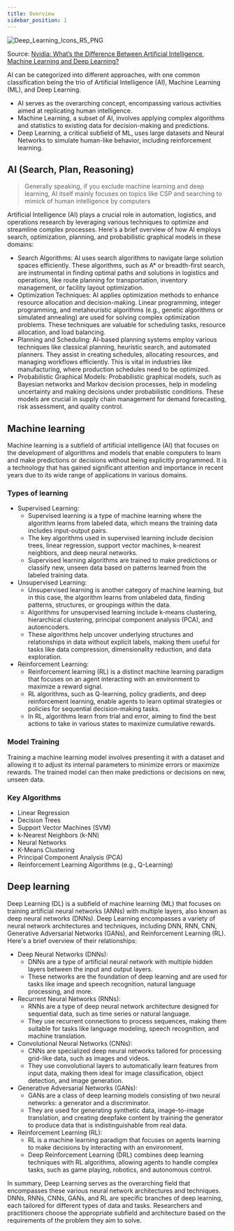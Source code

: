 ```yaml
---
title: Overview
sidebar_position: 1
---
```


![Deep_Learning_Icons_R5_PNG](/img/ai/Deep_Learning_Icons_R5_PNG.webp)

Source: [Nvidia: What’s the Difference Between Artificial Intelligence, Machine Learning and Deep Learning?](https://blogs.nvidia.com/blog/2016/07/29/whats-difference-artificial-intelligence-machine-learning-deep-learning-ai/)

AI can be categorized into different approaches, with one common classification being the trio of Artificial Intelligence (AI), Machine Learning (ML), and Deep Learning. 
- AI serves as the overarching concept, encompassing various activities aimed at replicating human intelligence. 
- Machine Learning, a subset of AI, involves applying complex algorithms and statistics to existing data for decision-making and predictions. 
- Deep Learning, a critical subfield of ML, uses large datasets and Neural Networks to simulate human-like behavior, including reinforcement learning.

## AI (Search, Plan, Reasoning)

> Generally speaking, if you exclude machine learning and deep learning, AI itself mainly focuses on topics like CSP and searching to mimick of human intelligence by computers

Artificial Intelligence (AI) plays a crucial role in automation, logistics, and operations research by leveraging various techniques to optimize and streamline complex processes. Here's a brief overview of how AI employs search, optimization, planning, and probabilistic graphical models in these domains:

- Search Algorithms: AI uses search algorithms to navigate large solution spaces efficiently. These algorithms, such as A* or breadth-first search, are instrumental in finding optimal paths and solutions in logistics and operations, like route planning for transportation, inventory management, or facility layout optimization.
- Optimization Techniques: AI applies optimization methods to enhance resource allocation and decision-making. Linear programming, integer programming, and metaheuristic algorithms (e.g., genetic algorithms or simulated annealing) are used for solving complex optimization problems. These techniques are valuable for scheduling tasks, resource allocation, and load balancing.
- Planning and Scheduling: AI-based planning systems employ various techniques like classical planning, heuristic search, and automated planners. They assist in creating schedules, allocating resources, and managing workflows efficiently. This is vital in industries like manufacturing, where production schedules need to be optimized.
- Probabilistic Graphical Models: Probabilistic graphical models, such as Bayesian networks and Markov decision processes, help in modeling uncertainty and making decisions under probabilistic conditions. These models are crucial in supply chain management for demand forecasting, risk assessment, and quality control.

## Machine learning

Machine learning is a subfield of artificial intelligence (AI) that focuses on the development of algorithms and models that enable computers to learn and make predictions or decisions without being explicitly programmed. It is a technology that has gained significant attention and importance in recent years due to its wide range of applications in various domains. 

### Types of learning

- Supervised Learning:
    - Supervised learning is a type of machine learning where the algorithm learns from labeled data, which means the training data includes input-output pairs.
    - The key algorithms used in supervised learning include decision trees, linear regression, support vector machines, k-nearest neighbors, and deep neural networks.
    - Supervised learning algorithms are trained to make predictions or classify new, unseen data based on patterns learned from the labeled training data.
- Unsupervised Learning:
    - Unsupervised learning is another category of machine learning, but in this case, the algorithm learns from unlabeled data, finding patterns, structures, or groupings within the data.
    - Algorithms for unsupervised learning include k-means clustering, hierarchical clustering, principal component analysis (PCA), and autoencoders.
    - These algorithms help uncover underlying structures and relationships in data without explicit labels, making them useful for tasks like data compression, dimensionality reduction, and data exploration.
- Reinforcement Learning:
    - Reinforcement learning (RL) is a distinct machine learning paradigm that focuses on an agent interacting with an environment to maximize a reward signal.
    - RL algorithms, such as Q-learning, policy gradients, and deep reinforcement learning, enable agents to learn optimal strategies or policies for sequential decision-making tasks.
    - In RL, algorithms learn from trial and error, aiming to find the best actions to take in various states to maximize cumulative rewards.

### Model Training

Training a machine learning model involves presenting it with a dataset and allowing it to adjust its internal parameters to minimize errors or maximize rewards. The trained model can then make predictions or decisions on new, unseen data.

### Key Algorithms

- Linear Regression
- Decision Trees
- Support Vector Machines (SVM)
- k-Nearest Neighbors (k-NN)
- Neural Networks
- K-Means Clustering
- Principal Component Analysis (PCA)
- Reinforcement Learning Algorithms (e.g., Q-Learning)

## Deep learning

Deep Learning (DL) is a subfield of machine learning (ML) that focuses on training artificial neural networks (ANNs) with multiple layers, also known as deep neural networks (DNNs). Deep Learning encompasses a variety of neural network architectures and techniques, including DNN, RNN, CNN, Generative Adversarial Networks (GANs), and Reinforcement Learning (RL). Here's a brief overview of their relationships:

- Deep Neural Networks (DNNs):
    - DNNs are a type of artificial neural network with multiple hidden layers between the input and output layers.
    - These networks are the foundation of deep learning and are used for tasks like image and speech recognition, natural language processing, and more.
- Recurrent Neural Networks (RNNs):
    - RNNs are a type of deep neural network architecture designed for sequential data, such as time series or natural language.
    - They use recurrent connections to process sequences, making them suitable for tasks like language modeling, speech recognition, and machine translation.
- Convolutional Neural Networks (CNNs):
    - CNNs are specialized deep neural networks tailored for processing grid-like data, such as images and videos.
    - They use convolutional layers to automatically learn features from input data, making them ideal for image classification, object detection, and image generation.
- Generative Adversarial Networks (GANs):
    - GANs are a class of deep learning models consisting of two neural networks: a generator and a discriminator.
    - They are used for generating synthetic data, image-to-image translation, and creating deepfake content by training the generator to produce data that is indistinguishable from real data.
- Reinforcement Learning (RL):
    - RL is a machine learning paradigm that focuses on agents learning to make decisions by interacting with an environment.
    - Deep Reinforcement Learning (DRL) combines deep learning techniques with RL algorithms, allowing agents to handle complex tasks, such as game playing, robotics, and autonomous control.

In summary, Deep Learning serves as the overarching field that encompasses these various neural network architectures and techniques. DNNs, RNNs, CNNs, GANs, and RL are specific branches of deep learning, each tailored for different types of data and tasks. Researchers and practitioners choose the appropriate subfield and architecture based on the requirements of the problem they aim to solve.



